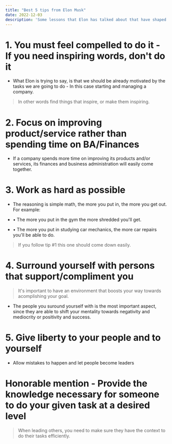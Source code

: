```yaml
---
title: "Best 5 tips from Elon Musk"
date: 2022-12-03
description: 'Some lessons that Elon has talked about that have shaped his life'
---
```


# 1. You must feel compelled to do it - If you need inspiring words, don't do it

- What Elon is trying to say, is that we should be already motivated by the tasks we are going to do - In this case starting and managing a company.

> In other words find things that inspire, or make them inspiring.

# 2. Focus on improving product/service rather than spending time on BA/Finances

- If a company spends more time on improving its products and/or services, its finances and business administration will easily come together.

# 3. Work as hard as possible 

- The reasoning is simple math, the more you put in, the more you get out. For example:

- • The more you put in the gym the more shredded you'll get.
- • The more you put in studying car mechanics, the more car repairs you'll be able to do.

> If you follow tip #1 this one should come down easily. 

# 4. Surround yourself with persons that support/compliment you

> It's important to have an environment that boosts your way towards acomplishing your goal. 

- The people you suround yourself with is the most important aspect, since they are able to shift your mentality towards negativity and mediocrity or positivity and success.

# 5. Give liberty to your people and to yourself

- Allow mistakes to happen and let people become leaders

# Honorable mention - Provide the knowledge necessary for someone to do your given task at a desired level

> When leading others, you need to make sure they have the context to do their tasks efficiently.